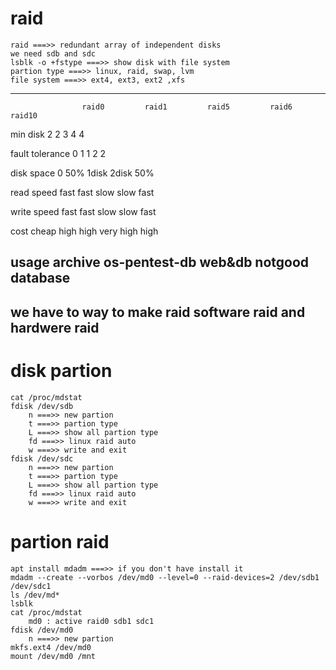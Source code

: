# raid
	raid ===>> redundant array of independent disks
	we need sdb and sdc
	lsblk -o +fstype ===>> show disk with file system
	partion type ===>> linux, raid, swap, lvm
	file system ===>> ext4, ext3, ext2 ,xfs
	
-----------------------------------------------------------------------	
		    		raid0		  raid1	      	raid5	      raid6       raid10
min disk	          2	            2	          3	            4	        4

fault tolerance	      0	            1	          1	            2	        2

disk space	          0	           50%	        1disk         2disk	       50%

read speed	         fast	       fast	         slow          slow	       fast

write speed	         fast	       fast	         slow          slow	       fast

cost		         cheap	       high	         high        very high     high

usage               archive    os-pentest-db    web&db        notgood     database
----------------------------------------------------------------------

## we have to way to make raid software raid and hardwere raid	
# disk partion	
	cat /proc/mdstat
	fdisk /dev/sdb
		n ===>> new partion
		t ===>> partion type
		L ===>> show all partion type
		fd ===>> linux raid auto
		w ===>> write and exit
	fdisk /dev/sdc
		n ===>> new partion
		t ===>> partion type
		L ===>> show all partion type
		fd ===>> linux raid auto
		w ===>> write and exit

# partion raid		
	apt install mdadm ===>> if you don't have install it
	mdadm --create --vorbos /dev/md0 --level=0 --raid-devices=2 /dev/sdb1 /dev/sdc1
	ls /dev/md*
	lsblk
	cat /proc/mdstat
		md0 : active raid0 sdb1 sdc1
	fdisk /dev/md0
		n ===>> new partion
	mkfs.ext4 /dev/md0
	mount /dev/md0 /mnt
		
		




